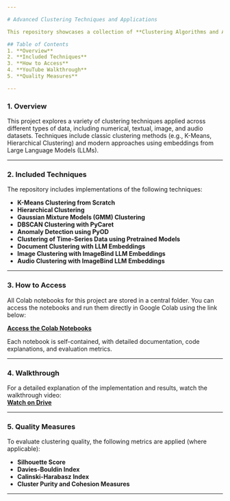 ```yaml
---

# Advanced Clustering Techniques and Applications

This repository showcases a collection of **Clustering Algorithms and Applications**, implemented in Google Colab. Each clustering technique is thoroughly documented, and a YouTube walkthrough explains the methodology, implementation, and insights derived from the models.

## Table of Contents
1. **Overview**
2. **Included Techniques**
3. **How to Access**
4. **YouTube Walkthrough**
5. **Quality Measures**

---
```


### 1. Overview
This project explores a variety of clustering techniques applied across different types of data, including numerical, textual, image, and audio datasets. Techniques include classic clustering methods (e.g., K-Means, Hierarchical Clustering) and modern approaches using embeddings from Large Language Models (LLMs).

---

### 2. Included Techniques
The repository includes implementations of the following techniques:

- **K-Means Clustering from Scratch**  
- **Hierarchical Clustering**  
- **Gaussian Mixture Models (GMM) Clustering**  
- **DBSCAN Clustering with PyCaret**  
- **Anomaly Detection using PyOD**  
- **Clustering of Time-Series Data using Pretrained Models**  
- **Document Clustering with LLM Embeddings**  
- **Image Clustering with ImageBind LLM Embeddings**  
- **Audio Clustering with ImageBind LLM Embeddings**

---

### 3. How to Access
All Colab notebooks for this project are stored in a central folder. You can access the notebooks and run them directly in Google Colab using the link below:

**[Access the Colab Notebooks](https://github.com/Mohib1402/Clustering/tree/main/AdvancedClustering)**

Each notebook is self-contained, with detailed documentation, code explanations, and evaluation metrics.

---

### 4. Walkthrough
For a detailed explanation of the implementation and results, watch the walkthrough video:  
**[Watch on Drive](https://drive.google.com/file/d/1G8uY5HedTSiiEJUg1M-FpEGGqMARPxcs/view?usp=share_link)**

---

### 5. Quality Measures
To evaluate clustering quality, the following metrics are applied (where applicable):
- **Silhouette Score**  
- **Davies-Bouldin Index**  
- **Calinski-Harabasz Index**  
- **Cluster Purity and Cohesion Measures**

---

